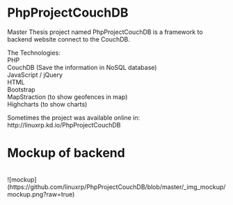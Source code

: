 PhpProjectCouchDB
==================

Master Thesis project named PhpProjectCouchDB is a framework to backend website connect to the CouchDB.

The Technologies:<br>
PHP<br>
CouchDB (Save the information in NoSQL database)<br>
JavaScript / jQuery<br>
HTML<br>
Bootstrap <br>
MapStraction (to show geofences in map) <br>
Highcharts (to show charts)<br>

<p>Sometimes the project was available online in: http://linuxrp.kd.io/PhpProjectCouchDB</p>

<h1>Mockup of backend</h1>
<br>
![mockup](https://github.com/linuxrp/PhpProjectCouchDB/blob/master/_img_mockup/mockup.png?raw=true)
